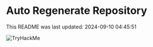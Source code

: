 # Auto Regenerate Repository

This README was last updated: 2024-09-10 04:45:51

 ![TryHackMe](https://tryhackme.com/badge/533634)